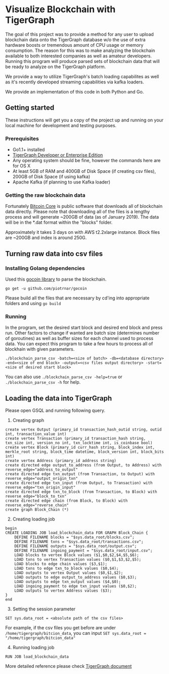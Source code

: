 # Visualize Blockchain with TigerGraph

The goal of this project was to provide a method for any user to upload blockchain data onto the TigerGraph database w/o the use of extra hardware boosts or tremendous amount of CPU usage or memory consumption. The reason for this was to make analyzing the blockchain available to both interested companies as well as amateur developers. Running this program will produce parsed sets of blockchain data that will be ready to analyze on the TigerGraph platform.

We provide a way to utilize TigerGraph's batch loading capabilites as well as it's recently developed streaming capabilities via kafka loaders.

We provide an implementation of this code in both Python and Go.

## Getting started

These instructions will get you a copy of the project up and running on your local machine for development and testing purposes.

### Prerequisites

* Go1.1+ installed
* [TigerGraph Developer or Enterprise Edition](https://www.tigergraph.com/download/)
* Any operating system should be fine, however the commands here are for OS X
* At least 5GB of RAM and 400GB of Disk Space (if creating csv files), 200GB of Disk Space (if using kafka)
* Apache Kafka (if planning to use Kafka loader)

### Getting the raw blockchain data

Fortunately [Bitcoin Core](https://bitcoin.org/en/download) is public software that downloads all of blockchain data directly. Please note that downloading all of the files is a lengthy process and will generate ~200GB of data (as of January 2019). The data will be in the *.dat format within the "blocks" folder.

Approximately it takes 3 days on with AWS t2.2xlarge instance. Block files are ~200GB and index is around 250G.

## Turning raw data into csv files

### Installing Golang dependencies

Used this [gocoin library](github.com/piotrnar/gocoin) to parse the blockchain. 

```
go get -u github.com/piotrnar/gocoin
```

Please build all the files that are necessary by cd'ing into appropriate folders and using `go build`

### Running

In the program, set the desired start block and desired end block and press run. Other factors to change if wanted are batch size (determines number of goroutines) as well as buffer sizes for each channel used to process data. You can expect this program to take a few hours to process all of blockhain with given parameters.

```
./blockchain_parse_csv -batch=<size of batch> -db=<database directory> -end=<size of end block> -output=<csv files output directory> -start=<size of desired start block>
```
You can also use `./blockchain_parse_csv -help=true` or `./blockchain_parse_csv -h` for help.



## Loading the data into TigerGraph

Please open GSQL and running following query.

1. Creating graph

```
create vertex Output (primary_id transaction_hash_outid string, outid int, transaction_value int)
create vertex Transaction (primary_id transaction_hash string, txn_size int, version_no int, txn_locktime int, is_coinbase bool)
create vertex Block (primary_id curr_hash string, block_index int, merkle_root string, block_time datetime, block_version int, block_bits int)
create vertex Address (primary_id address string)
create directed edge output_to_address (from Output, to Address) with reverse_edge="address_to_output"
create directed edge txn_output (from Transaction, to Output) with reverse_edge="output_origin_txn"
create directed edge txn_input (from Output, to Transaction) with reverse_edge="txn_origin_input"
create directed edge txn_to_block (from Transaction, to Block) with reverse_edge="block_to_txn"
create directed edge chain (from Block, to Block) with reverse_edge="reverse_chain"
create graph Block_Chain (*)
```

2. Creating loading job

```
begin
CREATE LOADING JOB load_blockchain_data FOR GRAPH Block_Chain {
	DEFINE FILENAME blocks = "$sys.data_root/blocks.csv";
	DEFINE FILENAME txns = "$sys.data_root/transactions.csv";
	DEFINE FILENAME outputs = "$sys.data_root/output.csv";
	DEFINE FILENAME ingoing_payment = "$sys.data_root/input.csv";
	LOAD blocks to vertex Block values ($1,$0,$2,$4,$5,$6);
	LOAD txns to vertex Transaction values ($0,$1,$3,$2,$5);
	LOAD blocks to edge chain values ($3,$1);
	LOAD txns to edge txn_to_block values ($0,$4);
	LOAD outputs to vertex Output values ($0,$1,$2);
	LOAD outputs to edge output_to_address values ($0,$3);
	LOAD outputs to edge txn_output values ($4,$0);
	LOAD ingoing_payment to edge txn_input values ($0,$2);
	LOAD outputs to vertex Address values ($3);
}
end
```

3. Setting the session parameter

```
SET sys.data_root = <absolute path of the csv files>
```
For example, if the csv files you get before are under `/home/tigergraph/bitcion_data`, you can input `SET sys.data_root = "/home/tigergraph/bitcion_data"`

4. Running loading job 

```
RUN JOB load_blockchain_data
```
More detailed reference please check [TigerGraph document](https://docs.tigergraph.com/dev/gsql-ref/ddl-and-loading/creating-a-loading-job)
